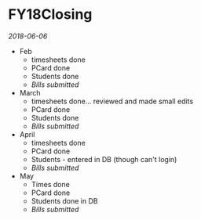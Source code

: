 # FY18Closing
*2018-06-06*

 * Feb
   * timesheets done
   * PCard done
   * Students done
   * _Bills submitted_
 * March
   * timesheets done... reviewed and made small edits
   * PCard done
   * Students done
   * _Bills submitted_
 * April
   * timesheets done
   * PCard done
   * Students - entered in DB (though can't login)
   * _Bills submitted_
 * May
   * Times done
   * PCard done
   * Students done in DB
   * _Bills submitted_

